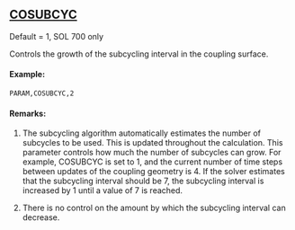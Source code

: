 ## [COSUBCYC](https://help.hexagonmi.com/bundle/MSC_Nastran_2022.4/page/Nastran_Combined_Book/qrg/parameters/TOC.COSUBCYC.xhtml)

Default = 1, SOL 700 only

Controls the growth of the subcycling interval in the coupling surface.

#### Example:

```nastran
PARAM,COSUBCYC,2
```

#### Remarks:

1. The subcycling algorithm automatically estimates the number of subcycles to be used. This is updated throughout the calculation. This parameter controls how much the number of subcycles can grow. For example, COSUBCYC is set to 1, and the current number of time steps between updates of the coupling geometry is 4. If the solver estimates that the subcycling interval should be 7, the subcycling interval is increased by 1 until a value of 7 is reached.

2. There is no control on the amount by which the subcycling interval can decrease.

